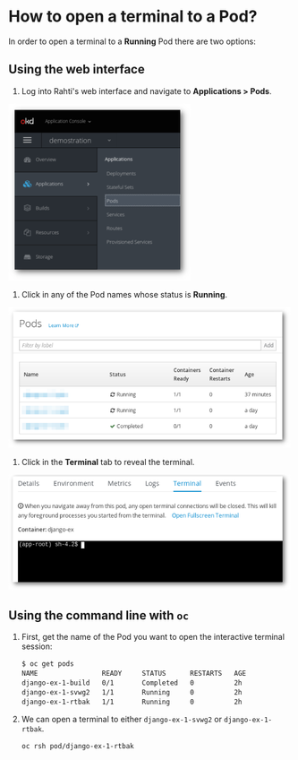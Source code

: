 # How to open a terminal to a Pod?

In order to open a terminal to a **Running** Pod there are two options:

## Using the web interface

1. Log into Rahti's web interface and navigate to **Applications > Pods**.

![Terminal Pod](img/terminalPod1.png)

1. Click in any of the Pod names whose status is **Running**.

![Terminal Pod](img/terminalPod2.png)

1. Click in the **Terminal** tab to reveal the terminal.

![Terminal Pod](img/terminalPod3.png)

## Using the command line with `oc`

1. First, get the name of the Pod you want to open the interactive terminal session:

	```sh
	$ oc get pods
	NAME                READY     STATUS      RESTARTS   AGE
	django-ex-1-build   0/1       Completed   0          2h
	django-ex-1-svwg2   1/1       Running     0          2h
	django-ex-1-rtbak   1/1       Running     0          2h
	```

1. We can open a terminal to either `django-ex-1-svwg2` or `django-ex-1-rtbak`.

	```sh
	oc rsh pod/django-ex-1-rtbak
	```

